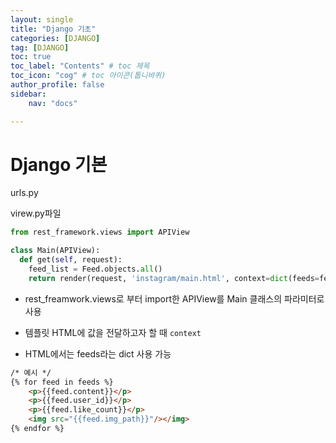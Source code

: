 ```yaml
---
layout: single
title: "Django 기초"
categories: [DJANGO]
tag: [DJANGO]
toc: true
toc_label: "Contents" # toc 제목
toc_icon: "cog" # toc 아이콘(톱니바퀴)
author_profile: false
sidebar:
    nav: "docs"

---
```




# Django 기본

urls.py

virew.py파일

```python
from rest_framework.views import APIView

class Main(APIView):
  def get(self, request):
    feed_list = Feed.objects.all()
    return render(request, 'instagram/main.html', context=dict(feeds=feed_list))
```

- rest_freamwork.views로 부터 import한 APIView를 Main 클래스의 파라미터로 사용

- 템플릿 HTML에 값을 전달하고자 할 때 `context`

- HTML에서는 feeds라는 dict 사용 가능

```html
/* 예시 */
{% for feed in feeds %}
	<p>{{feed.content}}</p>
	<p>{{feed.user_id}}</p>
	<p>{{feed.like_count}}</p>
	<img src="{{feed.img_path}}"/></img>
{% endfor %}
```

